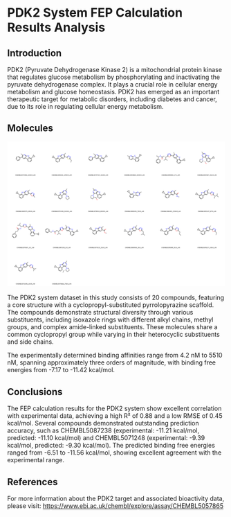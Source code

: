 # PDK2 System FEP Calculation Results Analysis

## Introduction

PDK2 (Pyruvate Dehydrogenase Kinase 2) is a mitochondrial protein kinase that regulates glucose metabolism by phosphorylating and inactivating the pyruvate dehydrogenase complex. It plays a crucial role in cellular energy metabolism and glucose homeostasis. PDK2 has emerged as an important therapeutic target for metabolic disorders, including diabetes and cancer, due to its role in regulating cellular energy metabolism.

## Molecules

![Molecular structures of representative compounds](mol_grid.png)

The PDK2 system dataset in this study consists of 20 compounds, featuring a core structure with a cyclopropyl-substituted pyrrolopyrazine scaffold. The compounds demonstrate structural diversity through various substituents, including isoxazole rings with different alkyl chains, methyl groups, and complex amide-linked substituents. These molecules share a common cyclopropyl group while varying in their heterocyclic substituents and side chains.

The experimentally determined binding affinities range from 4.2 nM to 5510 nM, spanning approximately three orders of magnitude, with binding free energies from -7.17 to -11.42 kcal/mol.

## Conclusions

The FEP calculation results for the PDK2 system show excellent correlation with experimental data, achieving a high R² of 0.88 and a low RMSE of 0.45 kcal/mol. Several compounds demonstrated outstanding prediction accuracy, such as CHEMBL5087238 (experimental: -11.21 kcal/mol, predicted: -11.10 kcal/mol) and CHEMBL5071248 (experimental: -9.39 kcal/mol, predicted: -9.30 kcal/mol). The predicted binding free energies ranged from -6.51 to -11.56 kcal/mol, showing excellent agreement with the experimental range.

## References

For more information about the PDK2 target and associated bioactivity data, please visit:
https://www.ebi.ac.uk/chembl/explore/assay/CHEMBL5057865 